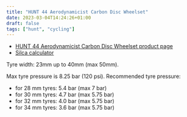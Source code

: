 ```yaml
---
title: "HUNT 44 Aerodynamicist Carbon Disc Wheelset"
date: 2023-03-04T14:24:26+01:00
draft: false
tags: ["hunt", "cycling"]
---
```


- [HUNT 44 Aerodynamicist Carbon Disc Wheelset product page](https://eu.huntbikewheels.com/products/hunt-44-aerodynamicist-carbon-disc-wheelset)
- [Silca calculator](https://silca.cc/en-eu/pages/pro-tire-pressure-calculator)

Tyre width: 23mm up to 40mm (max 50mm).

Max tyre pressure is 8.25 bar (120 psi). Recommended tyre pressure:
 - for 28 mm tyres: 5.4 bar (max 7 bar)
 - for 30 mm tyres: 4.7 bar (max 5.75 bar)
 - for 32 mm tyres: 4.0 bar (max 5.75 bar)
 - for 34 mm tyres: 3.6 bar (max 5.75 bar)
